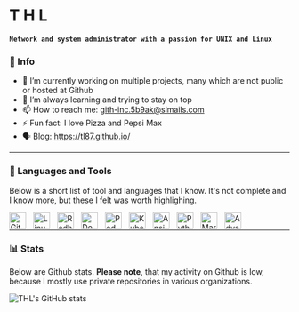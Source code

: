 # T H L

**`Network and system administrator with a passion for UNIX and Linux`**

### 👨 Info

- 🔭 I’m currently working on multiple projects, many which are not public or hosted at Github
- 🌱 I’m always learning and trying to stay on top
- 📫 How to reach me: <gith-inc.5b9ak@slmails.com>
- ⚡ Fun fact: I love Pizza and Pepsi Max
- 🗣 Blog: <https://tl87.github.io/>

---

### 🧰 Languages and Tools

Below is a short list of tool and languages that I know. It's not complete and I know more, but these I felt was worth highlighing.

<img align="left" alt="Git" width="30px" style="padding-right:10px;" src="https://cdn.jsdelivr.net/gh/devicons/devicon/icons/git/git-original.svg" />
<img align="left" alt="Linux" width="30px" style="padding-right:10px;" src="https://cdn.jsdelivr.net/gh/devicons/devicon/icons/linux/linux-original.svg" />
<img align="left" alt="Redhat" width="30px" style="padding-right:10px;" src="https://cdn.jsdelivr.net/gh/devicons/devicon/icons/redhat/redhat-original-wordmark.svg" />
<img align="left" alt="Docker" width="30px" style="padding-right:10px;" src="https://cdn.jsdelivr.net/gh/devicons/devicon/icons/docker/docker-original.svg" />
<img align="left" alt="Podman" width="30px" style="padding-right:10px;" src="https://cdn.jsdelivr.net/gh/devicons/devicon/icons/podman/podman-original.svg" />
<img align="left" alt="Kubernetes" width="30px" style="padding-right:10px;" src="https://cdn.jsdelivr.net/gh/devicons/devicon/icons/kubernetes/kubernetes-plain.svg" />
<img align="left" alt="Ansible" width="30px" style="padding-right:10px;" src="https://cdn.jsdelivr.net/gh/devicons/devicon/icons/ansible/ansible-original.svg" />
<img align="left" alt="Python" width="30px" style="padding-right:10px;" src="https://cdn.jsdelivr.net/gh/devicons/devicon/icons/python/python-original.svg" />
<img align="left" alt="Markdown" width="30px" style="padding-right:10px;" src="https://cdn.jsdelivr.net/gh/devicons/devicon/icons/markdown/markdown-original.svg" />
<img align="left" alt="Advanced Networking" width="30px" style="padding-right:10px;" src="https://cdn.jsdelivr.net/gh/devicons/devicon/icons/networkx/networkx-original.svg" />
<br />

---

### 📊 Stats

Below are Github stats. **Please note**, that my activity on Github is low, because I mostly use private repositories in various organizations.

![THL's GitHub stats](https://github-readme-stats.vercel.app/api?username=tl87&show_icons=true&theme=gruvbox)

<!-- ![GitHub Streak](https://streak-stats.demolab.com?user=tl87&theme=gruvbox&border_radius=4.5) --

---
